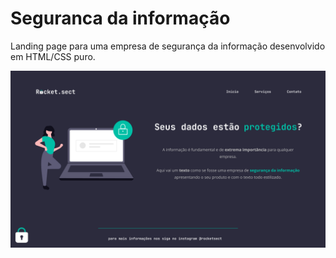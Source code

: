 # Seguranca da informação

Landing page para uma empresa de segurança da informação desenvolvido em HTML/CSS puro.

<img src="images/landingpage.png" alt="imagem da landing page">
